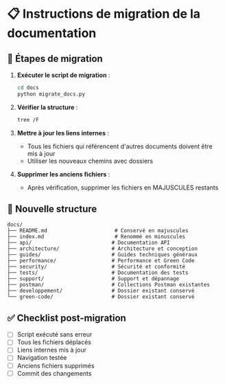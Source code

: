 # 📋 Instructions de migration de la documentation

## 🚀 Étapes de migration

1. **Exécuter le script de migration** :
   ```bash
   cd docs
   python migrate_docs.py
   ```

2. **Vérifier la structure** :
   ```bash
   tree /F
   ```

3. **Mettre à jour les liens internes** :
   - Tous les fichiers qui référencent d'autres documents doivent être mis à jour
   - Utiliser les nouveaux chemins avec dossiers

4. **Supprimer les anciens fichiers** :
   - Après vérification, supprimer les fichiers en MAJUSCULES restants

## 📁 Nouvelle structure

```
docs/
├── README.md                      # Conservé en majuscules
├── index.md                       # Renommé en minuscules
├── api/                          # Documentation API
├── architecture/                 # Architecture et conception
├── guides/                       # Guides techniques généraux
├── performance/                  # Performance et Green Code
├── security/                     # Sécurité et conformité
├── tests/                        # Documentation des tests
├── support/                      # Support et dépannage
├── postman/                      # Collections Postman existantes
├── developpement/                # Dossier existant conservé
└── green-code/                   # Dossier existant conservé
```

## ✅ Checklist post-migration

- [ ] Script exécuté sans erreur
- [ ] Tous les fichiers déplacés
- [ ] Liens internes mis à jour
- [ ] Navigation testée
- [ ] Anciens fichiers supprimés
- [ ] Commit des changements
